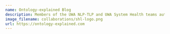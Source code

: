 ```yaml
---
name: Ontology-explained Blog
description: Members of the UWA NLP-TLP and UWA System Health teams author <a href=\"https://ontology-explained.com/\" target=\"_blank\">Ontology-explained</a>, a community outreach program for engineers interested in ontologies.
image_filename: collaborations/shl-logo.png
url: https://ontology-explained.com
---
```

